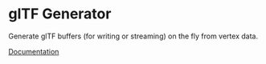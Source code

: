 # glTF Generator

Generate glTF buffers (for writing or streaming) on the fly from vertex data.

[Documentation](https://microsoft.github.io/mixed-reality-extension-sdk/gltf-gen)
